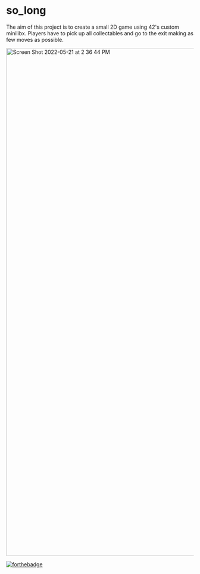 # so_long

The aim of this project is to create a small 2D game using 42's custom minilibx. Players have to pick up all collectables and go to the exit making as few moves as possible.

<img width="1359" alt="Screen Shot 2022-05-21 at 2 36 44 PM" src="https://user-images.githubusercontent.com/105823790/169651827-42fa4f81-dec2-4426-8a68-d900c4c1557b.png">

[![forthebadge](https://forthebadge.com/images/badges/made-with-c.svg)](https://forthebadge.com)
